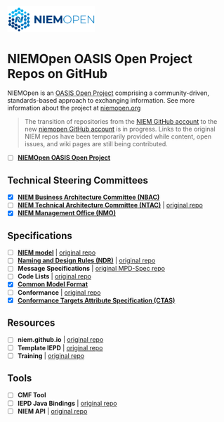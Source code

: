 
<img src="NIEM-NO-Logo-v5.png" width="200">

# NIEMOpen OASIS Open Project Repos on GitHub

NIEMOpen is an [OASIS Open Project](https://oasis-open-projects.org/) comprising a community-driven, standards-based approach to exchanging information. See more information about the project at [niemopen.org](https://niemopen.org)

> The transition of repositories from the [NIEM GitHub account](https://github.com/NIEM) to the new [niemopen GitHub account](https://github.com/niemopen) is in progress.  Links to the original NIEM repos have been temporarily provided while content, open issues, and wiki pages are still being contributed.

- [ ] **[NIEMOpen OASIS Open Project](https://github.com/niemopen/oasis-open-project)**

## Technical Steering Committees

- [x] **[NIEM Business Architecture Committee (NBAC)](https://github.com/niemopen/nbac-admin)**
- [ ] **[NIEM Technical Architecture Committee (NTAC)](https://github.com/niemopen/ntac-admin)** | [original repo](https://github.com/NIEM/NTAC)
- [x] **[NIEM Management Office (NMO)](https://github.com/niemopen/nmo-admin)**

## Specifications

- [ ] **[NIEM model](https://github.com/niemopen/niem-model)** | [original repo](https://github.com/NIEM/NIEM-Releases)
- [ ] **[Naming and Design Rules (NDR)](https://github.com/niemopen/niem-naming-design-rules)** | [original repo](https://github.com/NIEM/NIEM-NDR)
- [ ] **Message Specifications** | [original MPD-Spec repo](https://github.com/NIEM/MPD-Spec)
- [ ] **Code Lists** | [original repo](https://github.com/NIEM/NIEM-Code-Lists-Spec)
- [x] **[Common Model Format](https://github.com/niemopen/common-model-format)**
- [ ] **Conformance** | [original repo](https://github.com/NIEM/NIEM-Conformance-Spec)
- [x] **[Conformance Targets Attribute Specification (CTAS)](https://github.com/niemopen/niem-conformance-targets)**

## Resources

- [ ] **niem.github.io** | [original repo](https://github.com/NIEM/NIEM.github.io)
- [ ] **Template IEPD** | [original repo](https://github.com/NIEM/Template-IEPD)
- [ ] **Training** | [original repo](https://github.com/NIEM/NIEM-Training)

## Tools

- [ ] **CMF Tool**
- [ ] **IEPD Java Bindings** | [original repo](https://github.com/NIEM/IEPD-Java-Bindings)
- [ ] **NIEM API** | [original repo](https://github.com/NIEM/NIEM-API)
